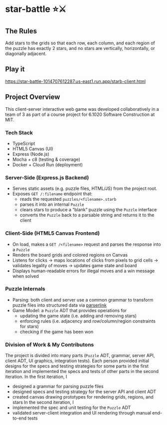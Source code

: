 # star-battle ⭐️⚔️

## The Rules
Add stars to the grids so that each row, each column, and each region of the puzzle has exactly 2 stars, and no stars are vertically, horizontally, or diagonally adjacent.

## Play it
https://star-battle-1014707612287.us-east1.run.app/starb-client.html

## Project Overview
This client-server interactive web game was developed collaboratively in a team of 3 as part of a course project for 6.1020 Software Construction at MIT.

### Tech Stack
- TypeScript
- HTML5 Canvas (UI)
- Express (Node.js)
- Mocha + c8 (testing & coverage)
- Docker + Cloud Run (deployment)

### Server-Side (Express.js Backend)
- Serves static assets (e.g. puzzle files, HTML/JS) from the project root.
- Exposes `GET /:filename` endpoint that:
  - reads the requested `puzzles/<filename>.starb`
  - parses it into an internal `Puzzle`
  - clears stars to produce a “blank” puzzle using the `Puzzle` interface
  - converts the `Puzzle` back to a parsable string and returns it to the client

### Client-Side (HTML5 Canvas Frontend)
- On load, makes a `GET /<filename>` request and parses the response into a `Puzzle`
- Renders the board grids and colored regions on Canvas
- Listens for clicks → maps locations of clicks from pixels to grid cells → validates legality of moves → updates game state and board
- Displays human-readable errors for illegal moves and a win message when solved

### Puzzle Internals
- Parsing: both client and server use a common grammar to transform puzzle files into structured data via [parserlink](https://web.mit.edu/6.031/www/parserlib/3.2.3/typedoc/interfaces/Parser.html)
- Game Model: a `Puzzle` ADT that provides operations for
  - updating the game state (i.e. adding and removing stars)
  - enforcing rules (i.e. adjacency and row/column/region constraints for stars)
  - checking if the game has been won
 
### Division of Work & My Contributons
The project is divided into many parts (`Puzzle` ADT, grammar, server API, client ADT, UI graphics, integration tests).
Each person provided initial designs for the specs and testing strategies for some parts in the first iteration and implemented the specs and tests of other parts in the second iteration.
In the first iteration, I 
- designed a grammar for parsing puzzle files
- designed specs and testing strategy for the server API and client ADT
- created canvas drawing prototypes for rendering grids, regions, and stars
In the second iteration, I
- implemented the spec and unit testing for the `Puzzle` ADT
- validated server-client integration and UI rendering through manual end-to-end tests

